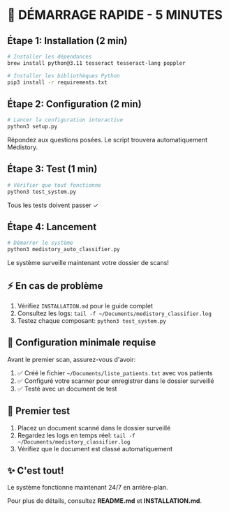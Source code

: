 # 🚀 DÉMARRAGE RAPIDE - 5 MINUTES

## Étape 1: Installation (2 min)

```bash
# Installer les dépendances
brew install python@3.11 tesseract tesseract-lang poppler

# Installer les bibliothèques Python
pip3 install -r requirements.txt
```

## Étape 2: Configuration (2 min)

```bash
# Lancer la configuration interactive
python3 setup.py
```

Répondez aux questions posées. Le script trouvera automatiquement Médistory.

## Étape 3: Test (1 min)

```bash
# Vérifier que tout fonctionne
python3 test_system.py
```

Tous les tests doivent passer ✓

## Étape 4: Lancement

```bash
# Démarrer le système
python3 medistory_auto_classifier.py
```

Le système surveille maintenant votre dossier de scans!

## ⚡ En cas de problème

1. Vérifiez `INSTALLATION.md` pour le guide complet
2. Consultez les logs: `tail -f ~/Documents/medistory_classifier.log`
3. Testez chaque composant: `python3 test_system.py`

## 📝 Configuration minimale requise

Avant le premier scan, assurez-vous d'avoir:

1. ✅ Créé le fichier `~/Documents/liste_patients.txt` avec vos patients
2. ✅ Configuré votre scanner pour enregistrer dans le dossier surveillé
3. ✅ Testé avec un document de test

## 🎯 Premier test

1. Placez un document scanné dans le dossier surveillé
2. Regardez les logs en temps réel: `tail -f ~/Documents/medistory_classifier.log`
3. Vérifiez que le document est classé automatiquement

## ✨ C'est tout!

Le système fonctionne maintenant 24/7 en arrière-plan.

Pour plus de détails, consultez **README.md** et **INSTALLATION.md**.
